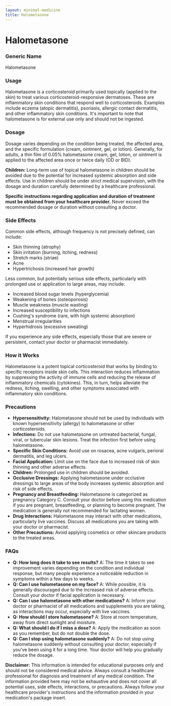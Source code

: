 ```yaml
---
layout: minimal-medicine
title: Halometasone
---
```


# Halometasone
### Generic Name
Halometasone

### Usage
Halometasone is a corticosteroid primarily used topically (applied to the skin) to treat various corticosteroid-responsive dermatoses.  These are inflammatory skin conditions that respond well to corticosteroids.  Examples include eczema (atopic dermatitis), psoriasis, allergic contact dermatitis, and other inflammatory skin conditions.  It's important to note that halometasone is for external use only and should not be ingested.  

### Dosage
Dosage varies depending on the condition being treated, the affected area, and the specific formulation (cream, ointment, gel, or lotion).  Generally, for adults, a thin film of 0.05% halometasone cream, gel, lotion, or ointment is applied to the affected area once or twice daily (OD or BID).  

**Children:**  Long-term use of topical halometasone in children should be avoided due to the potential for increased systemic absorption and side effects.  Use in children should be under strict medical supervision, with the dosage and duration carefully determined by a healthcare professional.  

**Specific instructions regarding application and duration of treatment must be obtained from your healthcare provider.**  Never exceed the recommended dosage or duration without consulting a doctor.

### Side Effects
Common side effects, although frequency is not precisely defined, can include:

* Skin thinning (atrophy)
* Skin irritation (burning, itching, redness)
* Stretch marks (striae)
* Acne
* Hypertrichosis (increased hair growth)

Less common, but potentially serious side effects, particularly with prolonged use or application to large areas, may include:

* Increased blood sugar levels (hyperglycemia)
* Weakening of bones (osteoporosis)
* Muscle weakness (muscle wasting)
* Increased susceptibility to infections
*  Cushing's syndrome (rare, with high systemic absorption)
* Menstrual irregularities
* Hyperhidrosis (excessive sweating)


If you experience any side effects, especially those that are severe or persistent, contact your doctor or pharmacist immediately.

### How it Works
Halometasone is a potent topical corticosteroid that works by binding to specific receptors inside skin cells.  This interaction reduces inflammation by suppressing the activity of immune cells and reducing the release of inflammatory chemicals (cytokines).  This, in turn, helps alleviate the redness, itching, swelling, and other symptoms associated with inflammatory skin conditions.

### Precautions
* **Hypersensitivity:** Halometasone should not be used by individuals with known hypersensitivity (allergy) to halometasone or other corticosteroids.
* **Infections:** Do not use halometasone on untreated bacterial, fungal, viral, or tubercular skin lesions.  Treat the infection first before using halometasone.
* **Specific Skin Conditions:** Avoid use on rosacea, acne vulgaris, perioral dermatitis, and leg ulcers.
* **Facial Application:**  Limit use on the face due to increased risk of skin thinning and other adverse effects.
* **Children:** Prolonged use in children should be avoided.
* **Occlusive Dressings:** Applying halometasone under occlusive dressings to large areas of the body increases systemic absorption and risk of side effects.
* **Pregnancy and Breastfeeding:**  Halometasone is categorized as pregnancy Category C. Consult your doctor before using this medication if you are pregnant, breastfeeding, or planning to become pregnant. The medication is generally not recommended for lactating women.
* **Drug Interactions:** Halometasone may interact with other medications, particularly live vaccines. Discuss all medications you are taking with your doctor or pharmacist.
* **Other Precautions:** Avoid applying cosmetics or other skincare products to the treated areas.


### FAQs

* **Q: How long does it take to see results?** A: The time it takes to see improvement varies depending on the condition and individual response, but many people experience a noticeable reduction in symptoms within a few days to weeks.
* **Q: Can I use halometasone on my face?** A: While possible, it is generally discouraged due to the increased risk of adverse effects. Consult your doctor if facial application is necessary.
* **Q: Can I use halometasone with other medications?** A: Inform your doctor or pharmacist of all medications and supplements you are taking, as interactions may occur, especially with live vaccines.
* **Q: How should I store halometasone?** A: Store at room temperature, away from direct sunlight and moisture.
* **Q: What should I do if I miss a dose?** A: Apply the medication as soon as you remember, but do not double the dose.
* **Q: Can I stop using halometasone suddenly?** A:  Do not stop using halometasone suddenly without consulting your doctor, especially if you've been using it for a long time.  Your doctor will help you gradually reduce the dosage.


**Disclaimer:** This information is intended for educational purposes only and should not be considered medical advice. Always consult a healthcare professional for diagnosis and treatment of any medical condition.  The information provided here may not be exhaustive and does not cover all potential uses, side effects, interactions, or precautions.  Always follow your healthcare provider's instructions and the information provided in your medication's package insert.
